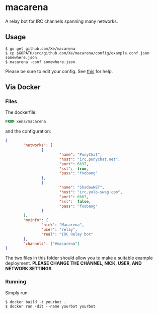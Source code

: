 macarena
========

A relay bot for IRC channels spanning many networks.

Usage
-----

```console
$ go get github.com/Xe/macarena
$ cp $GOPATH/src/github.com/Xe/macarena/config/example.conf.json somewhere.json
$ macarena -conf somewhere.json
```

Please be sure to edit your config. See 
[this](http://godoc.org/github.com/Xe/macarena/config) for help.

Via Docker
----------

### Files

The dockerfile:

```Dockerfile
FROM xena/macarena
```

and the configuration:

```json
{
        "networks": [
                {
                        "name": "PonyChat",
                        "host": "irc.ponychat.net",
                        "port": 6697,
                        "ssl":  true,
                        "pass": "foobang"
                },
                {
                        "name": "ShadowNET",
                        "host": "irc.yolo-swag.com",
                        "port": 6667,
                        "ssl":  false,
                        "pass": "foobang"
                }
        ],
        "myinfo": {
                "nick": "Macarena",
                "user": "relay",
                "real": "IRC Relay bot"
        },
        "channels": ["#macarena"]
}
```

The two files in this folder should allow you to make a suitable example 
deployment. **PLEASE CHANGE THE CHANNEL, NICK, USER, AND NETWORK SETTINGS**.

### Running

Simply run:

```console
$ docker build -t yourbot .
$ docker run -dit --name yourbot yourbot
```
